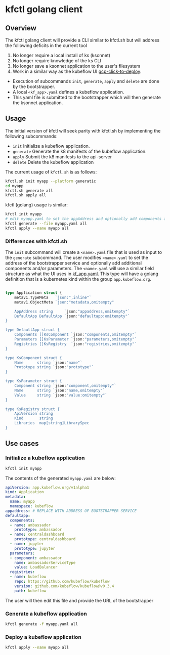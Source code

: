 # kfctl golang client

## Overview

The kfctl golang client will provide a CLI similar to kfctl.sh but will 
address the following deficits in the current tool

1. No longer require a local install of ks (ksonnet)
2. No longer require knowledge of the ks CLI 
3. No longer save a ksonnet application to the user's filesystem
4. Work in a similar way as the kubeflow UI [gcp-click-to-deploy](https://github.com/kubeflow/kubeflow/tree/master/components/gcp-click-to-deploy):
  - Execution of subcommands `init`, `generate`, `apply` and `delete` are done by the bootstrapper.
  - A local `<kf_app>.yaml` defines a kubeflow application. 
  - This yaml file is submitted to the bootstrapper which will then generate the ksonnet application.

## Usage

The initial version of kfctl will seek parity with kfctl.sh by implementing the following subcommands:
- `init`            Initialize a kubeflow application.
- `generate`        Generate the k8 manifests of the kubeflow application.
- `apply`           Submit the k8 manifests to the api-server
- `delete`          Delete the kubeflow application

The current usage of `kfctl.sh` is as follows:

```sh
kfctl.sh init myapp --platform generatic
cd myapp
kfctl.sh generate all
kfctl.sh apply all
```

kfctl (golang) usage is similar:

```sh
kfctl init myapp 
# edit myapp.yaml to set the appAddress and optionally add components and/or parameters
kfctl generate --file myapp.yaml all
kfctl apply --name myapp all
```

### Differences with kfctl.sh

The `init` subcommand will create a `<name>.yaml` file that is used as input to the `generate` subcommand.
The user modifies `<name>.yaml` to set the address of the bootstrapper service and optionally add 
additional components and/or parameters. The `<name>.yaml` will use a similar field structure as what 
the UI uses in [kf_app.yaml](https://github.com/kubeflow/kubeflow/blob/master/components/gcp-click-to-deploy/manifest/kf_app.yaml). This type will have a golang definition that is a kubernetes kind within the group `app.kubeflow.org`. 

```go

type Application struct {
	metav1.TypeMeta   `json:",inline"`
	metav1.ObjectMeta `json:"metadata,omitempty" 

	AppAddress string     `json:"appaddress,omitempty"`
	DefaultApp DefaultApp `json:"defaultapp:omitempty"`
}

type DefaultApp struct {
	Components []KsComponent `json:"components,omitempty"`
	Parameters []KsParameter `json:"parameters,omitempty"`
	Registries []KsRegistry  `json:"registries,omitempty"`
}

type KsComponent struct {
	Name      string `json:"name"`
	Prototype string `json:"prototype"`
}

type KsParameter struct {
	Component string `json:"component,omitempty"`
	Name      string `json:"name,omitempty"`
	Value     string `json:"value:omitempty"`
}

type KsRegistry struct {
	ApiVersion string
	Kind       string
	Libraries  map[string]LibrarySpec
}
```

## Use cases

### Initialize a kubeflow application

```sh
kfctl init myapp 
```

The contents of the generated `myapp.yaml` are below:

```yaml
apiVersion: app.kubeflow.org/v1alpha1
kind: Application
metadata:
  name: myapp
  namespace: kubeflow
appaddress: # REPLACE WITH ADDRESS OF BOOTSTRAPPER SERVICE
defaultapp:
  components:
  - name: ambassador
    prototype: ambassador
  - name: centraldashboard
    prototype: centraldashboard
  - name: jupyter
    prototype: jupyter
  parameters:
  - component: ambassador
    name: ambassadorServiceType
    value: LoadBalancer
  registries:
  - name: kubeflow
    repo: https://github.com/kubeflow/kubeflow
    version: github.com/kubeflow/kubeflow@v0.3.4
    path: kubeflow
```

The user will then edit this file and provide the URL of the bootstrapper

### Generate a kubeflow application

```sh
kfctl generate -f myapp.yaml all
```

### Deploy a kubeflow application

```sh
kfctl apply --name myapp all
```
